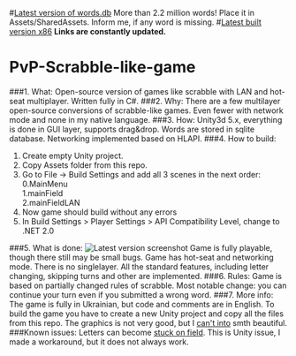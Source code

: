 #[Latest version of words.db](https://1drv.ms/u/s!AiMRzyTQY-LIsHQanItwghCH5x21)
More than 2.2 million words! Place it in Assets/SharedAssets. Inform me, if any word is missing.
#[Latest built version x86](https://onedrive.live.com/redir?resid=C8E263D024CF1123!6240&authkey=!AG8x7AoxwjhBzqw&ithint=file%2czip)
**Links are constantly updated.**  
# PvP-Scrabble-like-game
###1. What:
Open-source version of games like scrabble with LAN and hot-seat multiplayer. Written fully in C#.
###2. Why:
There are a few multilayer open-source conversions of scrabble-like games. Even fewer with network mode and none in my native language.
###3. How:
Unity3d 5.x, everything is done in GUI layer, supports drag&drop. Words are stored in sqlite database. Networking implemented based on HLAPI.
###4. How to build:
1. Create empty Unity project.
2. Copy Assets folder from this repo.
3. Go to File -> Build Settings and add all 3 scenes in the next order:  
  0.MainMenu  
  1.mainField  
  2.mainFieldLAN  
4. Now game should build without any errors
5. In Build Settings > Player Settings > API Compatibility Level, change to .NET 2.0

###5. What is done:
![Latest version screenshot](http://i66.tinypic.com/nz4s60.png)
Game is fully playable, though there still may be small bugs. Game has hot-seat and networking mode. There is no singlelayer. All the standard features, including letter changing, skipping turns and other are implemented.
###6. Rules:
Game is based on partially changed rules of scrabble. Most notable change: you can continue your turn even if you submitted a wrong word.
###7. More info:
The game is fully in Ukrainian, but code and comments are in English. To build the game you have to create a new Unity project and copy all the files from this repo. The graphics is not very good, but I [can't into](https://cdn.meme.am/instances/500x/62250317.jpg) smth beautiful.
###Known issues:
Letters can become [stuck on field](https://github.com/DeadSith/PvP-Scrabble-like-game/issues/3). This is Unity issue, I made a workaround, but it does not always work.
